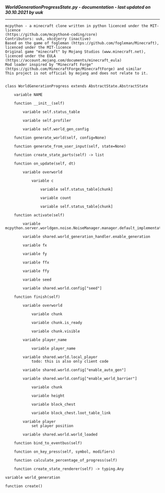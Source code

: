 ***WorldGenerationProgressState.py - documentation - last updated on 30.10.2021 by uuk***
___

    mcpython - a minecraft clone written in python licenced under the MIT-licence 
    (https://github.com/mcpython4-coding/core)
    Contributors: uuk, xkcdjerry (inactive)
    Based on the game of fogleman (https://github.com/fogleman/Minecraft), licenced under the MIT-licence
    Original game "minecraft" by Mojang Studios (www.minecraft.net), licenced under the EULA
    (https://account.mojang.com/documents/minecraft_eula)
    Mod loader inspired by "Minecraft Forge" (https://github.com/MinecraftForge/MinecraftForge) and similar
    This project is not official by mojang and does not relate to it.


    class WorldGenerationProgress extends AbstractState.AbstractState

        variable NAME

        function __init__(self)

            variable self.status_table

            variable self.profiler

            variable self.world_gen_config

        function generate_world(self, config=None)

        function generate_from_user_input(self, state=None)

        function create_state_parts(self) -> list

        function on_update(self, dt)

            variable overworld

                variable c

                    variable self.status_table[chunk]

                    variable count

                    variable self.status_table[chunk]

        function activate(self)

            variable mcpython.server.worldgen.noise.NoiseManager.manager.default_implementation

            variable shared.world_generation_handler.enable_generation

            variable fx

            variable fy

            variable ffx

            variable ffy

            variable seed

            variable shared.world.config["seed"]

        function finish(self)

            variable overworld

                variable chunk

                variable chunk.is_ready

                variable chunk.visible

            variable player_name

                variable player_name

            variable shared.world.local_player
                todo: this is also only client code

            variable shared.world.config["enable_auto_gen"]

            variable shared.world.config["enable_world_barrier"]

                variable chunk

                variable height

                variable block_chest

                variable block_chest.loot_table_link

            variable player
                set player position

            variable shared.world.world_loaded

        function bind_to_eventbus(self)

        function on_key_press(self, symbol, modifiers)

        function calculate_percentage_of_progress(self)

        function create_state_renderer(self) -> typing.Any

    variable world_generation

    function create()